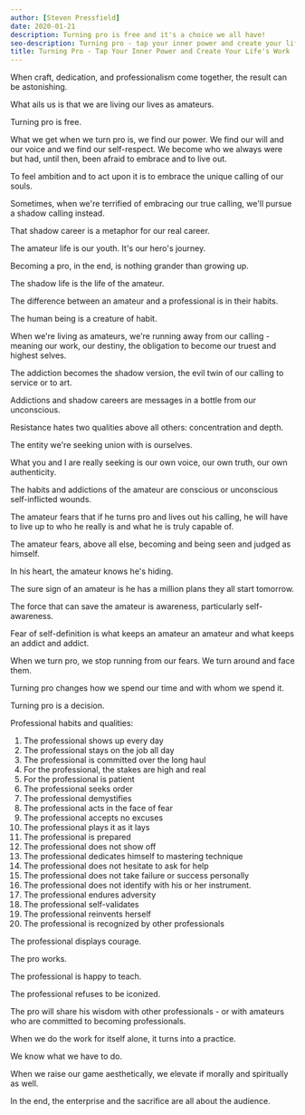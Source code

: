 ```yaml
---
author: [Steven Pressfield]
date: 2020-01-21
description: Turning pro is free and it's a choice we all have!
seo-description: Turning pro - tap your inner power and create your life's work by Steven Pressfield notes.
title: Turning Pro - Tap Your Inner Power and Create Your Life's Work
---
```


When craft, dedication, and professionalism come together, the result can be astonishing.

What ails us is that we are living our lives as amateurs.

Turning pro is free.

What we get when we turn pro is, we find our power. We find our will and our voice and we find our self-respect. We become who we always were but had, until then, been afraid to embrace and to live out.

To feel ambition and to act upon it is to embrace the unique calling of our souls.

Sometimes, when we're terrified of embracing our true calling, we'll pursue a shadow calling instead.

That shadow career is a metaphor for our real career.

The amateur life is our youth. It's our hero's journey.

Becoming a pro, in the end, is nothing grander than growing up.

The shadow life is the life of the amateur.

The difference between an amateur and a professional is in their habits.

The human being is a creature of habit.

When we're living as amateurs, we're running away from our calling - meaning our work, our destiny, the obligation to become our truest and highest selves.

The addiction becomes the shadow version, the evil twin of our calling to service or to art.

Addictions and shadow careers are messages in a bottle from our unconscious.

Resistance hates two qualities above all others: concentration and depth.

The entity we're seeking union with is ourselves.

What you and I are really seeking is our own voice, our own truth, our own authenticity.

The habits and addictions of the amateur are conscious or unconscious self-inflicted wounds.

The amateur fears that if he turns pro and lives out his calling, he will have to live up to who he really is and what he is truly capable of.

The amateur fears, above all else, becoming and being seen and judged as himself.

In his heart, the amateur knows he's hiding.

The sure sign of an amateur is he has a million plans they all start tomorrow.

The force that can save the amateur is awareness, particularly self-awareness.

Fear of self-definition is what keeps an amateur an amateur and what keeps an addict and addict.

When we turn pro, we stop running from our fears. We turn around and face them.

Turning pro changes how we spend our time and with whom we spend it.

Turning pro is a decision.

Professional habits and qualities:

1. The professional shows up every day
2. The professional stays on the job all day
3. The professional is committed over the long haul
4. For the professional, the stakes are high and real
5. For the professional is patient
6. The professional seeks order
7. The professional demystifies
8. The professional acts in the face of fear
9. The professional accepts no excuses
10. The professional plays it as it lays
11. The professional is prepared
12. The professional does not show off
13. The professional dedicates himself to mastering technique
14. The professional does not hesitate to ask for help
15. The professional does not take failure or success personally
16. The professional does not identify with his or her instrument.
17. The professional endures adversity
18. The professional self-validates
19. The professional reinvents herself
20. The professional is recognized by other professionals

The professional displays courage.

The pro works.

The professional is happy to teach.

The professional refuses to be iconized.

The pro will share his wisdom with other professionals - or with amateurs who are committed to becoming professionals.

When we do the work for itself alone, it turns into a practice.

We know what we have to do.

When we raise our game aesthetically, we elevate if morally and spiritually as well.

In the end, the enterprise and the sacrifice are all about the audience.
